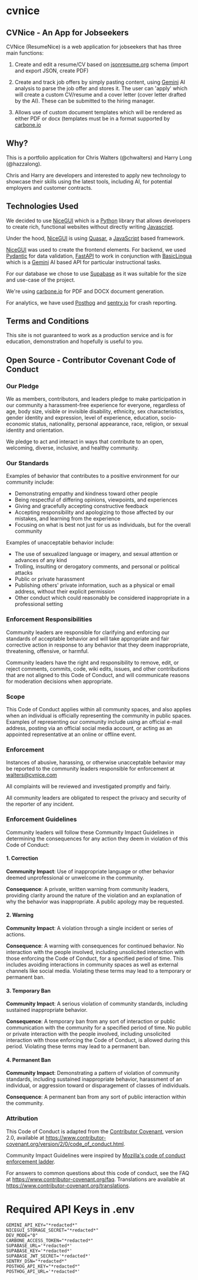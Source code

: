 # cvnice
## CVNice - An App for Jobseekers


CVNice (ResumeNice) is a web application for jobseekers that has three main functions:

1. Create and edit a resume/CV based on [jsonresume.org](https://jsonresume.org) schema
   (import and export JSON, create PDF)

2. Create and track job offers by simply pasting content, using
[Gemini](https://ai.google.dev/gemini-api/docs/models/gemini) AI analysis to parse the 
job offer and stores it. The user can 'apply'  which will create a custom CV/resume and a cover 
letter (cover letter drafted by the AI).  These can be submitted to the hiring manager.

3. Allows use of custom document templates which will be rendered as either PDF or 
docx (templates must be in a format supported by [carbone.io](https://carbone.io)

## Why?

This is a portfolio application for Chris Walters (@chwalters) and Harry Long (@hazzalong).

Chris and Harry are developers and interested to apply new technology to showcase their 
skills using the latest tools, including AI, for potential employers and customer contracts.

## Technologies Used
We decided to use [NiceGUI](https://nicegui.io) which is a [Python](https://www.python.org) library that
allows developers to create rich, functional websites without directly writing
[Javascript](https://developer.mozilla.org/en-US/docs/Web/JavaScript).

Under the hood, [NiceGUI](https://nicegui.io) is using [Quasar](https://quasar.dev), a
[JavaScript](https://developer.mozilla.org/en-US/docs/Web/JavaScript) based framework. 

[NiceGUI](https://nicegui.io) was used to create the frontend elements. For backend, 
we used [Pydantic](https://docs.pydantic.dev/latest/) for data validation,
[FastAPI](https://fastapi.tiangolo.com) to work in conjunction with
[BasicLingua](https://github.com/FareedKhan-dev/basiclingua-LLM-Based-NLP) which is 
a [Gemini](https://ai.google.dev/gemini-api/docs/models/gemini) AI based API 
for particular instructional tasks. 

For our database we chose to use [Supabase](https://supabase.com) as it was suitable for the size and use-case of the project.

We're using [carbone.io](https://carbone.io) for PDF and DOCX document generation.

For analytics, we have used [Posthog](https://posthog.com) and [sentry.io](https://sentry.io) for crash reporting.

## Terms and Conditions

This site is not guaranteed to work as a production service and is for education,
demonstration and hopefully is useful to you.

## Open Source - Contributor Covenant Code of Conduct

### Our Pledge

We as members, contributors, and leaders pledge to make participation in our
community a harassment-free experience for everyone, regardless of age, body
size, visible or invisible disability, ethnicity, sex characteristics, gender
identity and expression, level of experience, education, socio-economic status,
nationality, personal appearance, race, religion, or sexual identity
and orientation.

We pledge to act and interact in ways that contribute to an open, welcoming,
diverse, inclusive, and healthy community.

### Our Standards

Examples of behavior that contributes to a positive environment for our
community include:

* Demonstrating empathy and kindness toward other people
* Being respectful of differing opinions, viewpoints, and experiences
* Giving and gracefully accepting constructive feedback
* Accepting responsibility and apologizing to those affected by our mistakes,
  and learning from the experience
* Focusing on what is best not just for us as individuals, but for the
  overall community

Examples of unacceptable behavior include:

* The use of sexualized language or imagery, and sexual attention or
  advances of any kind
* Trolling, insulting or derogatory comments, and personal or political attacks
* Public or private harassment
* Publishing others' private information, such as a physical or email
  address, without their explicit permission
* Other conduct which could reasonably be considered inappropriate in a
  professional setting

### Enforcement Responsibilities

Community leaders are responsible for clarifying and enforcing our standards of
acceptable behavior and will take appropriate and fair corrective action in
response to any behavior that they deem inappropriate, threatening, offensive,
or harmful.

Community leaders have the right and responsibility to remove, edit, or reject
comments, commits, code, wiki edits, issues, and other contributions that are
not aligned to this Code of Conduct, and will communicate reasons for moderation
decisions when appropriate.

### Scope

This Code of Conduct applies within all community spaces, and also applies when
an individual is officially representing the community in public spaces.
Examples of representing our community include using an official e-mail address,
posting via an official social media account, or acting as an appointed
representative at an online or offline event.

### Enforcement

Instances of abusive, harassing, or otherwise unacceptable behavior may be
reported to the community leaders responsible for enforcement at walters@cvnice.com

All complaints will be reviewed and investigated promptly and fairly.

All community leaders are obligated to respect the privacy and security of the
reporter of any incident.

### Enforcement Guidelines

Community leaders will follow these Community Impact Guidelines in determining
the consequences for any action they deem in violation of this Code of Conduct:

#### 1. Correction

**Community Impact**: Use of inappropriate language or other behavior deemed
unprofessional or unwelcome in the community.

**Consequence**: A private, written warning from community leaders, providing
clarity around the nature of the violation and an explanation of why the
behavior was inappropriate. A public apology may be requested.

#### 2. Warning

**Community Impact**: A violation through a single incident or series
of actions.

**Consequence**: A warning with consequences for continued behavior. No
interaction with the people involved, including unsolicited interaction with
those enforcing the Code of Conduct, for a specified period of time. This
includes avoiding interactions in community spaces as well as external channels
like social media. Violating these terms may lead to a temporary or
permanent ban.

#### 3. Temporary Ban

**Community Impact**: A serious violation of community standards, including
sustained inappropriate behavior.

**Consequence**: A temporary ban from any sort of interaction or public
communication with the community for a specified period of time. No public or
private interaction with the people involved, including unsolicited interaction
with those enforcing the Code of Conduct, is allowed during this period.
Violating these terms may lead to a permanent ban.

#### 4. Permanent Ban

**Community Impact**: Demonstrating a pattern of violation of community
standards, including sustained inappropriate behavior, harassment of an
individual, or aggression toward or disparagement of classes of individuals.

**Consequence**: A permanent ban from any sort of public interaction within
the community.

### Attribution

This Code of Conduct is adapted from the [Contributor Covenant][homepage],
version 2.0, available at
https://www.contributor-covenant.org/version/2/0/code_of_conduct.html.

Community Impact Guidelines were inspired by [Mozilla's code of conduct
enforcement ladder](https://github.com/mozilla/diversity).

[homepage]: https://www.contributor-covenant.org

For answers to common questions about this code of conduct, see the FAQ at
https://www.contributor-covenant.org/faq. Translations are available at
https://www.contributor-covenant.org/translations.

# Required API Keys in .env
```text
GEMINI_API_KEY="*redacted*"
NICEGUI_STORAGE_SECRET="*redacted*"
DEV_MODE="0"
CARBONE_ACCESS_TOKEN="*redacted*"
SUPABASE_URL='*redacted*'
SUPABASE_KEY='*redacted*'
SUPABASE_JWT_SECRET='*redacted*'
SENTRY_DSN="*redacted*"
POSTHOG_API_KEY="*redacted*"
POSTHOG_API_URL='*redacted*'
```
